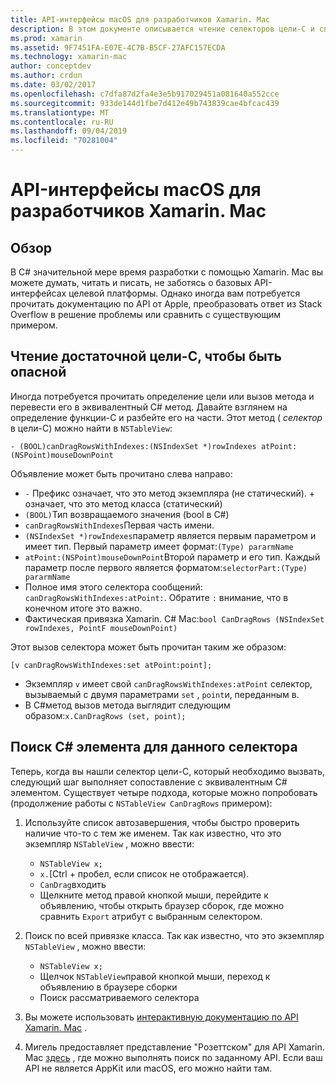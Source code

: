 ```yaml
---
title: API-интерфейсы macOS для разработчиков Xamarin. Mac
description: В этом документе описывается чтение селекторов цели-C и способы поиска соответствующих C# методов в приложении Xamarin. Mac.
ms.prod: xamarin
ms.assetid: 9F7451FA-E07E-4C7B-B5CF-27AFC157ECDA
ms.technology: xamarin-mac
author: conceptdev
ms.author: crdun
ms.date: 03/02/2017
ms.openlocfilehash: c7dfa87d2fa4e3e5b917029451a081640a552cce
ms.sourcegitcommit: 933de144d1fbe7d412e49b743839cae4bfcac439
ms.translationtype: MT
ms.contentlocale: ru-RU
ms.lasthandoff: 09/04/2019
ms.locfileid: "70281004"
---
```

# <a name="macos-apis-for-xamarinmac-developers"></a>API-интерфейсы macOS для разработчиков Xamarin. Mac

## <a name="overview"></a>Обзор

В C# значительной мере время разработки с помощью Xamarin. Mac вы можете думать, читать и писать, не заботясь о базовых API-интерфейсах целевой платформы. Однако иногда вам потребуется прочитать документацию по API от Apple, преобразовать ответ из Stack Overflow в решение проблемы или сравнить с существующим примером.

## <a name="reading-enough-objective-c-to-be-dangerous"></a>Чтение достаточной цели-C, чтобы быть опасной

Иногда потребуется прочитать определение цели или вызов метода и перевести его в эквивалентный C# метод. Давайте взглянем на определение функции-C и разбейте его на части. Этот метод ( *селектор* в цели-C) можно найти в `NSTableView`:

```objc
- (BOOL)canDragRowsWithIndexes:(NSIndexSet *)rowIndexes atPoint:(NSPoint)mouseDownPoint
```

Объявление может быть прочитано слева направо:

- `-` Префикс означает, что это метод экземпляра (не статический). + означает, что это метод класса (статический)
- `(BOOL)`Тип возвращаемого значения (bool в C#)
- `canDragRowsWithIndexes`Первая часть имени.
- `(NSIndexSet *)rowIndexes`параметр является первым параметром и имеет тип. Первый параметр имеет формат:`(Type) pararmName`
- `atPoint:(NSPoint)mouseDownPoint`Второй параметр и его тип. Каждый параметр после первого является форматом:`selectorPart:(Type) pararmName`
- Полное имя этого селектора сообщений: `canDragRowsWithIndexes:atPoint:`. Обратите `:` внимание, что в конечном итоге это важно.
- Фактическая привязка Xamarin. C# Mac:`bool CanDragRows (NSIndexSet rowIndexes, PointF mouseDownPoint)`

Этот вызов селектора может быть прочитан таким же образом:

```objc
[v canDragRowsWithIndexes:set atPoint:point];
```

- Экземпляр `v` имеет свой `canDragRowsWithIndexes:atPoint` селектор, вызываемый с двумя параметрами `set` , `point`и, переданным в.
- В C#метод вызов метода выглядит следующим образом:`x.CanDragRows (set, point);`

<a name="finding_selector" />

## <a name="finding-the-c-member-for-a-given-selector"></a>Поиск C# элемента для данного селектора

Теперь, когда вы нашли селектор цели-C, который необходимо вызвать, следующий шаг выполняет сопоставление с эквивалентным C# элементом. Существует четыре подхода, которые можно попробовать (продолжение работы с `NSTableView CanDragRows` примером):

1. Используйте список автозавершения, чтобы быстро проверить наличие что-то с тем же именем. Так как известно, что это экземпляр `NSTableView` , можно ввести:

    - `NSTableView x;`
    - `x.`[Ctrl + пробел, если список не отображается).
    - `CanDrag`входить
    - Щелкните метод правой кнопкой мыши, перейдите к объявлению, чтобы открыть браузер сборок, где можно сравнить `Export` атрибут с выбранным селектором.

2. Поиск по всей привязке класса. Так как известно, что это экземпляр `NSTableView` , можно ввести:

    - `NSTableView x;`
    - Щелчок `NSTableView`правой кнопкой мыши, переход к объявлению в браузере сборки
    - Поиск рассматриваемого селектора

3. Вы можете использовать [интерактивную документацию по API Xamarin. Mac](https://docs.microsoft.com/dotnet/api/?view=xamarinmac-3.0) .

4. Мигель предоставляет представление "Розеттском" для API Xamarin. Mac [здесь](https://tirania.org/tmp/rosetta.html) , где можно выполнять поиск по заданному API. Если ваш API не является AppKit или macOS, его можно найти там.

<!--
Note: In some cases, the assembly browser can hit a bug where it will open but not jump to the right definition. Keep that tab open, switch back to your source code and try again.
Note: The assembly browser tricks currently only works with Xamarin.Mac Classic. This will be fixed in a future version.
-->
